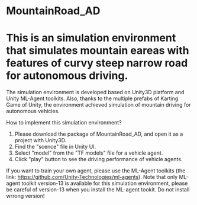 # MountainRoad_AD
# This is an simulation environment that simulates mountain eareas with features of curvy steep narrow road for autonomous driving.
The simulation environment is developed based on Unity3D platform and Unity ML-Agent toolkits. Also, thanks to the multiple prefabs of Karting Game of Unity, the environment achieved simulation of mountain driving for autonomous vehicles.

How to implement this simulation environment?
1. Please download the package of MountainRoad_AD, and open it as a project with Unity3D. 
2. Find the "scence" file in Unity UI.
3. Select "model" from the "TF models" file for a vehicle agent.
4. Click "play" button to see the driving performance of vehicle agents.

If you want to train your own agent, please use the ML-Agent toolkits (the link: https://github.com/Unity-Technologies/ml-agents). Note that only ML-agent toolkit version-13 is available for this simulation environment, please be careful of version-13 when you install the ML-agent tookit. Do not install wrrong version!

